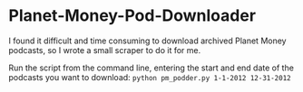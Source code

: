 # Planet-Money-Pod-Downloader

I found it difficult and time consuming to download archived Planet Money podcasts, so I wrote a small scraper to do it for me.

Run the script from the command line, entering the start and end date of the podcasts you want to download:
`python pm_podder.py 1-1-2012 12-31-2012`
